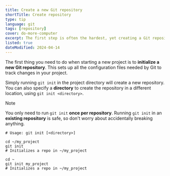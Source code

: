 ```yaml
---
title: Create a new Git repository
shortTitle: Create repository
type: tip
language: git
tags: [repository]
cover: do-more-computer
excerpt: The first step is often the hardest, yet creating a Git repository is as simple as running a single command.
listed: true
dateModified: 2024-04-14
---
```


The first thing you need to do when starting a new project is to **initialize a new Git repository**. This sets up all the configuration files needed by Git to track changes in your project.

Simply running `git init` in the project directory will create a new repository. You can also specify a **directory** to create the repository in a different location, using `git init <directory>`.


> [!NOTE]
>
> You only need to run `git init` **once per repository**. Running `git init` in an **existing repository** is safe, so don't worry about accidentally breaking anything.

```shell
# Usage: git init [<directory>]

cd ~/my_project
git init
# Initializes a repo in ~/my_project

cd ~
git init my_project
# Initializes a repo in ~/my_project
```
